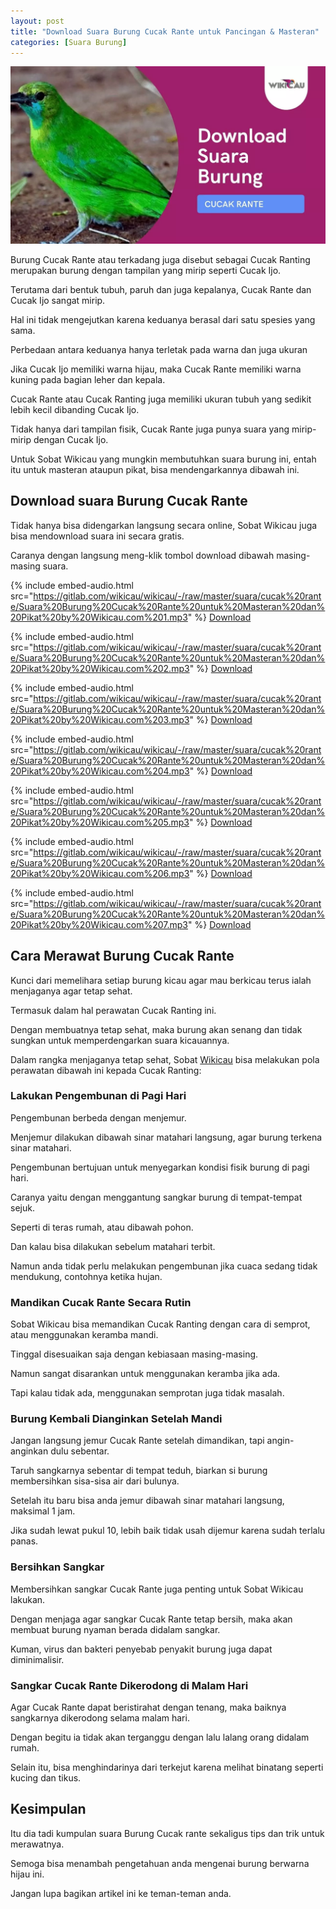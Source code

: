 ```yaml
---
layout: post
title: "Download Suara Burung Cucak Rante untuk Pancingan & Masteran"
categories: [Suara Burung]
---
```


![](/images/suara-burung-cucak-rante.webp)

Burung Cucak Rante atau terkadang juga disebut sebagai Cucak Ranting merupakan burung dengan tampilan yang mirip seperti Cucak Ijo.

Terutama dari bentuk tubuh, paruh dan juga kepalanya, Cucak Rante dan Cucak Ijo sangat mirip.

Hal ini tidak mengejutkan karena keduanya berasal dari satu spesies yang sama.

Perbedaan antara keduanya hanya terletak pada warna dan juga ukuran

Jika Cucak Ijo memiliki warna hijau, maka Cucak Rante memiliki warna kuning pada bagian leher dan kepala.

Cucak Rante atau Cucak Ranting juga memiliki ukuran tubuh yang sedikit lebih kecil dibanding Cucak Ijo.

Tidak hanya dari tampilan fisik, Cucak Rante juga punya suara yang mirip-mirip dengan Cucak Ijo.

Untuk Sobat Wikicau yang mungkin membutuhkan suara burung ini, entah itu untuk masteran ataupun pikat, bisa mendengarkannya dibawah ini.

## Download suara Burung Cucak Rante

Tidak hanya bisa didengarkan langsung secara online, Sobat Wikicau juga bisa mendownload suara ini secara gratis.

Caranya dengan langsung meng-klik tombol download dibawah masing-masing suara.

{% include embed-audio.html src="https://gitlab.com/wikicau/wikicau/-/raw/master/suara/cucak%20rante/Suara%20Burung%20Cucak%20Rante%20untuk%20Masteran%20dan%20Pikat%20by%20Wikicau.com%201.mp3" %}
[Download](https://bit.ly/2L8PBB9)

{% include embed-audio.html src="https://gitlab.com/wikicau/wikicau/-/raw/master/suara/cucak%20rante/Suara%20Burung%20Cucak%20Rante%20untuk%20Masteran%20dan%20Pikat%20by%20Wikicau.com%202.mp3" %}
[Download](https://bit.ly/328WLvm)

{% include embed-audio.html src="https://gitlab.com/wikicau/wikicau/-/raw/master/suara/cucak%20rante/Suara%20Burung%20Cucak%20Rante%20untuk%20Masteran%20dan%20Pikat%20by%20Wikicau.com%203.mp3" %}
[Download](https://bit.ly/2YwRRpI)

{% include embed-audio.html src="https://gitlab.com/wikicau/wikicau/-/raw/master/suara/cucak%20rante/Suara%20Burung%20Cucak%20Rante%20untuk%20Masteran%20dan%20Pikat%20by%20Wikicau.com%204.mp3" %}
[Download](https://bit.ly/2Nwst2n)

{% include embed-audio.html src="https://gitlab.com/wikicau/wikicau/-/raw/master/suara/cucak%20rante/Suara%20Burung%20Cucak%20Rante%20untuk%20Masteran%20dan%20Pikat%20by%20Wikicau.com%205.mp3" %}
[Download](https://bit.ly/2Jl79b1)

{% include embed-audio.html src="https://gitlab.com/wikicau/wikicau/-/raw/master/suara/cucak%20rante/Suara%20Burung%20Cucak%20Rante%20untuk%20Masteran%20dan%20Pikat%20by%20Wikicau.com%206.mp3" %}
[Download](https://bit.ly/2FQZ3Wy)

{% include embed-audio.html src="https://gitlab.com/wikicau/wikicau/-/raw/master/suara/cucak%20rante/Suara%20Burung%20Cucak%20Rante%20untuk%20Masteran%20dan%20Pikat%20by%20Wikicau.com%207.mp3" %}
[Download](https://bit.ly/2Xp8jai)

## Cara Merawat Burung Cucak Rante

Kunci dari memelihara setiap burung kicau agar mau berkicau terus ialah menjaganya agar tetap sehat.

Termasuk dalam hal perawatan Cucak Ranting ini.

Dengan membuatnya tetap sehat, maka burung akan senang dan tidak sungkan untuk memperdengarkan suara kicauannya.

Dalam rangka menjaganya tetap sehat, Sobat [Wikicau](https://wikicau.com/) bisa melakukan pola perawatan dibawah ini kepada Cucak Ranting:

### Lakukan Pengembunan di Pagi Hari

Pengembunan berbeda dengan menjemur.

Menjemur dilakukan dibawah sinar matahari langsung, agar burung terkena sinar matahari.

Pengembunan bertujuan untuk menyegarkan kondisi fisik burung di pagi hari.

Caranya yaitu dengan menggantung sangkar burung di tempat-tempat sejuk.

Seperti di teras rumah, atau dibawah pohon.

Dan kalau bisa dilakukan sebelum matahari terbit.

Namun anda tidak perlu melakukan pengembunan jika cuaca sedang tidak mendukung, contohnya ketika hujan.

### Mandikan Cucak Rante Secara Rutin

Sobat Wikicau bisa memandikan Cucak Ranting dengan cara di semprot, atau menggunakan keramba mandi.

Tinggal disesuaikan saja dengan kebiasaan masing-masing.

Namun sangat disarankan untuk menggunakan keramba jika ada.

Tapi kalau tidak ada, menggunakan semprotan juga tidak masalah.

### Burung Kembali Dianginkan Setelah Mandi

Jangan langsung jemur Cucak Rante setelah dimandikan, tapi angin-anginkan dulu sebentar.

Taruh sangkarnya sebentar di tempat teduh, biarkan si burung membersihkan sisa-sisa air dari bulunya.

Setelah itu baru bisa anda jemur dibawah sinar matahari langsung, maksimal 1 jam.

Jika sudah lewat pukul 10, lebih baik tidak usah dijemur karena sudah terlalu panas.

### Bersihkan Sangkar

Membersihkan sangkar Cucak Rante juga penting untuk Sobat Wikicau lakukan.

Dengan menjaga agar sangkar Cucak Rante tetap bersih, maka akan membuat burung nyaman berada didalam sangkar.

Kuman, virus dan bakteri penyebab penyakit burung juga dapat diminimalisir.

### Sangkar Cucak Rante Dikerodong di Malam Hari

Agar Cucak Rante dapat beristirahat dengan tenang, maka baiknya sangkarnya dikerodong selama malam hari.

Dengan begitu ia tidak akan terganggu dengan lalu lalang orang didalam rumah.

Selain itu, bisa menghindarinya dari terkejut karena melihat binatang seperti kucing dan tikus.

## Kesimpulan

Itu dia tadi kumpulan suara Burung Cucak rante sekaligus tips dan trik untuk merawatnya.

Semoga bisa menambah pengetahuan anda mengenai burung berwarna hijau ini.

Jangan lupa bagikan artikel ini ke teman-teman anda.